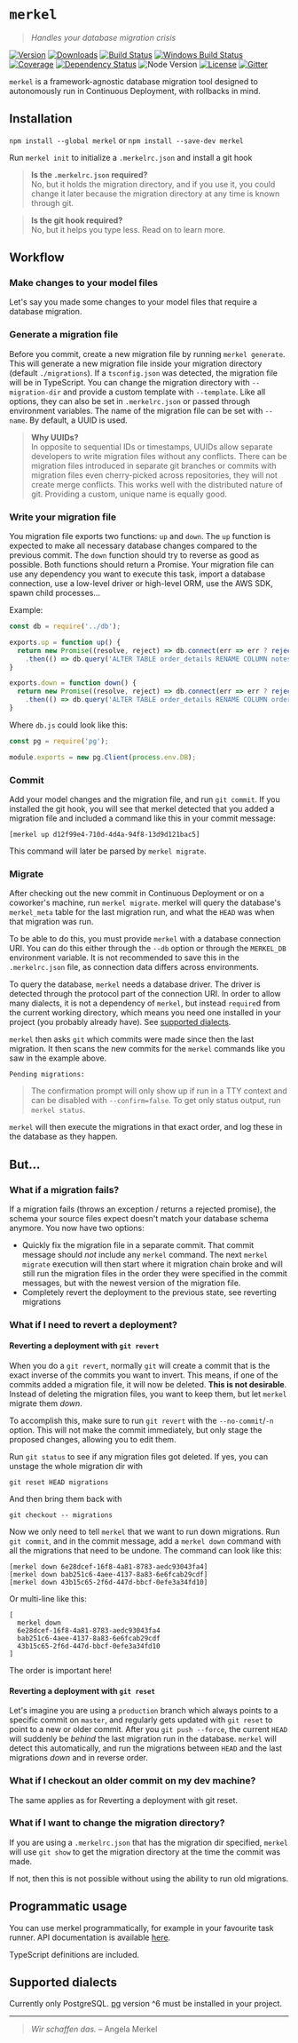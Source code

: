 
# `merkel`
> _Handles your database migration crisis_

[![Version](https://img.shields.io/npm/v/merkel.svg)](https://www.npmjs.com/package/merkel)
[![Downloads](https://img.shields.io/npm/dt/merkel.svg)](https://www.npmjs.com/package/merkel)
[![Build Status](https://travis-ci.org/felixfbecker/merkel.svg?branch=master)](https://travis-ci.org/felixfbecker/merkel)
[![Windows Build Status](https://ci.appveyor.com/api/projects/status/ycuaue3nmlstep78/branch/master?svg=true)](https://ci.appveyor.com/project/felixfbecker/merkel/branch/master)
[![Coverage](https://codecov.io/gh/felixfbecker/merkel/branch/master/graph/badge.svg?token=BuoxrgBs54)](https://codecov.io/gh/felixfbecker/merkel)
[![Dependency Status](https://gemnasium.com/badges/github.com/felixfbecker/merkel.svg)](https://gemnasium.com/github.com/felixfbecker/merkel)
![Node Version](http://img.shields.io/node/v/merkel.svg)
[![License](https://img.shields.io/npm/l/merkel.svg)](https://github.com/felixfbecker/merkel/blob/master/LICENSE.txt)
[![Gitter](https://badges.gitter.im/felixfbecker/merkel.svg)](https://gitter.im/felixfbecker/merkel?utm_source=badge&utm_medium=badge&utm_campaign=pr-badge)


`merkel` is a framework-agnostic database migration tool designed to autonomously run in Continuous Deployment,
with rollbacks in mind.

## Installation

`npm install --global merkel` or `npm install --save-dev merkel`

Run `merkel init` to initialize a `.merkelrc.json` and install a git hook

> **Is the `.merkelrc.json` required?**  
> No, but it holds the migration directory, and if you use it, you could change it later
> because the migration directory at any time is known through git.

  

> **Is the git hook required?**  
> No, but it helps you type less. Read on to learn more.


## Workflow


### Make changes to your model files

Let's say you made some changes to your model files that require a database migration.

### Generate a migration file

Before you commit, create a new migration file by running `merkel generate`.
This will generate a new migration file inside your migration directory (default `./migrations`).
If a `tsconfig.json` was detected, the migration file will be in TypeScript.
You can change the migration directory with `--migration-dir` and provide a custom template with `--template`.
Like all options, they can also be set in `.merkelrc.json` or passed through environment variables.
The name of the migration file can be set with `--name`. By default, a UUID is used.

> **Why UUIDs?**  
> In opposite to sequential IDs or timestamps, UUIDs allow separate developers to write migration files without any
> conflicts. There can be migration files introduced in separate git branches or commits with migration files even
> cherry-picked across repositories, they will not create merge conflicts.
> This works well with the distributed nature of git.
> Providing a custom, unique name is equally good.

### Write your migration file

You migration file exports two functions: `up` and `down`.
The `up` function is expected to make all necessary database changes compared to the previous commit.
The `down` function should try to reverse as good as possible. Both functions should return a Promise.
Your migration file can use any dependency you want to execute this task, import a database connection,
use a low-level driver or high-level ORM, use the AWS SDK, spawn child processes...

Example:

```js
const db = require('../db');

exports.up = function up() {
  return new Promise((resolve, reject) => db.connect(err => err ? reject(err) : resolve()))
    .then(() => db.query('ALTER TABLE order_details RENAME COLUMN notes TO order_notes'));
}

exports.down = function down() {
  return new Promise((resolve, reject) => db.connect(err => err ? reject(err) : resolve()))
    .then(() => db.query('ALTER TABLE order_details RENAME COLUMN order_notes TO notes'));
}
```

Where `db.js` could look like this:

```js
const pg = require('pg');

module.exports = new pg.Client(process.env.DB);
```

### Commit

Add your model changes and the migration file, and run `git commit`.
If you installed the git hook, you will see that merkel detected that you added a migration file and included a
command like this in your commit message:

```
[merkel up d12f99e4-710d-4d4a-94f8-13d9d121bac5]
```

This command will later be parsed by `merkel migrate`. 

### Migrate

After checking out the new commit in Continuous Deployment or on a coworker's machine, run `merkel migrate`.
merkel will query the database's `merkel_meta` table for the last migration run, and what the `HEAD` was when that
migration was run.

To be able to do this, you must provide `merkel` with a database connection URI.
You can do this either through the `--db` option or through the `MERKEL_DB` environment variable.
It is not recommended to save this in the `.merkelrc.json` file, as connection data differs across environments.

To query the database, `merkel` needs a database driver.
The driver is detected through the protocol part of the connection URI.
In order to allow many dialects, it is not a dependency of `merkel`, but instead `require`d from the current working
directory, which means you need one installed in your project (you probably already have). See [supported dialects](#supported-dialects).

`merkel` then asks `git` which commits were made since then the last migration.
It then scans the new commits for the `merkel` commands like you saw in the example above.

```
Pending migrations:
```

> The confirmation prompt will only show up if run in a TTY context and can be disabled with `--confirm=false`.
> To get only status output, run `merkel status`.

`merkel` will then execute the migrations in that exact order, and log these in the database as they happen.

## But...

### What if a migration fails?

If a migration fails (throws an exception / returns a rejected promise), the schema your source files expect doesn't
match your database schema anymore. You now have two options:
 - Quickly fix the migration file in a separate commit.
   That commit message should _not_ include any `merkel` command.
   The next `merkel migrate` execution will then start where it migration chain broke and will still run the migration
   files in the order they were specified in the commit messages, but with the newest version of the migration file.
 - Completely revert the deployment to the previous state, see reverting migrations

### What if I need to revert a deployment?

#### Reverting a deployment with `git revert`

When you do a `git revert`, normally `git` will create a commit that is the exact inverse of the commits you want to
invert. This means, if one of the commits added a migration file, it will now be deleted. **This is not desirable**.
Instead of deleting the migration files, you want to keep them, but let `merkel` migrate them _down_.

To accomplish this, make sure to run `git revert` with the `--no-commit`/`-n` option.
This will not make the commit immediately, but only stage the proposed changes, allowing you to edit them.

Run `git status` to see if any migration files got deleted. If yes, you can unstage the whole migration dir with

    git reset HEAD migrations

And then bring them back with

    git checkout -- migrations

Now we only need to tell `merkel` that we want to run down migrations.
Run `git commit`, and in the commit message, add a `merkel down` command with all the migrations that need to be undone.
The command can look like this:

    [merkel down 6e28dcef-16f8-4a81-8783-aedc93043fa4]
    [merkel down bab251c6-4aee-4137-8a83-6e6fcab29cdf]
    [merkel down 43b15c65-2f6d-447d-bbcf-0efe3a34fd10]

Or multi-line like this:

    [
      merkel down
      6e28dcef-16f8-4a81-8783-aedc93043fa4
      bab251c6-4aee-4137-8a83-6e6fcab29cdf
      43b15c65-2f6d-447d-bbcf-0efe3a34fd10
    ]

The order is important here!

#### Reverting a deployment with `git reset`

Let's imagine you are using a `production` branch which always points to a specific commit on `master`, and regularly
gets updated with `git reset` to point to a new or older commit.
After you `git push --force`, the current `HEAD` will suddenly be _behind_ the last migration run in the database.
`merkel` will detect this automatically, and run the migrations between `HEAD` and the last migrations _down_ and in
reverse order.

### What if I checkout an older commit on my dev machine?

The same applies as for Reverting a deployment with git reset.

### What if I want to change the migration directory?

If you are using a `.merkelrc.json` that has the migration dir specified, `merkel` will use `git show` to get the
migration directory at the time the commit was made.

If not, then this is not possible without using the ability to run old migrations.

## Programmatic usage

You can use merkel programmatically, for example in your favourite task runner.
API documentation is available [here](http://merkel.surge.sh/).

TypeScript definitions are included.

## Supported dialects

Currently only PostgreSQL. [pg](https://github.com/brianc/node-postgres) version ^6 must be installed in your project.


---------------------------------------------------------------------


> _Wir schaffen das._ – Angela Merkel
